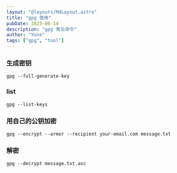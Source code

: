 ```yaml
---
layout: "@layouts/MdLayout.astro"
title: "gpg 使用"
pubDate: 2025-06-14
description: "gpg 常见命令"
author: "Yuno"
tags: ["gpg", "tool"]
---
```


### 生成密钥

`gpg --full-generate-key`

### list

`gpg --list-keys`

### 用自己的公钥加密

`gpg --encrypt --armor --recipient your-email.com message.txt`

### 解密

`gpg --decrypt message.txt.asc`
